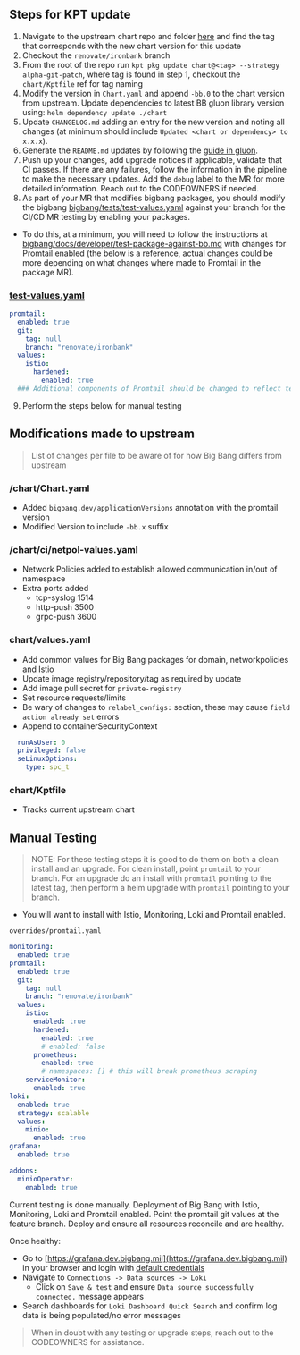 ## Steps for KPT update
1. Navigate to the upstream chart repo and folder [here](https://github.com/grafana/helm-charts/tree/main/charts/promtail) and find the tag that corresponds with the new chart version for this update
2. Checkout the `renovate/ironbank` branch
3. From the root of the repo run `kpt pkg update chart@<tag> --strategy alpha-git-patch`, where tag is found in step 1, checkout the `chart/Kptfile` ref for tag naming
4. Modify the version in `Chart.yaml` and append `-bb.0` to the chart version from upstream. Update dependencies to latest BB gluon library version using: `helm dependency update ./chart`
5. Update `CHANGELOG.md` adding an entry for the new version and noting all changes (at minimum should include `Updated <chart or dependency> to x.x.x`).
6. Generate the `README.md` updates by following the [guide in gluon](https://repo1.dso.mil/big-bang/product/packages/gluon/-/blob/master/docs/bb-package-readme.md).
7. Push up your changes, add upgrade notices if applicable, validate that CI passes. If there are any failures, follow the information in the pipeline to make the necessary updates. Add the `debug` label to the MR for more detailed information. Reach out to the CODEOWNERS if needed.
8. As part of your MR that modifies bigbang packages, you should modify the bigbang  [bigbang/tests/test-values.yaml](https://repo1.dso.mil/big-bang/bigbang/-/blob/master/tests/test-values.yaml?ref_type=heads) against your branch for the CI/CD MR testing by enabling your packages. 
- To do this, at a minimum, you will need to follow the instructions at [bigbang/docs/developer/test-package-against-bb.md](https://repo1.dso.mil/big-bang/bigbang/-/blob/master/docs/developer/test-package-against-bb.md?ref_type=heads) with changes for Promtail enabled (the below is a reference, actual changes could be more depending on what changes where made to Promtail in the package MR).

### [test-values.yaml](https://repo1.dso.mil/big-bang/bigbang/-/blob/master/tests/test-values.yaml?ref_type=heads)
```yaml
promtail:
  enabled: true
  git:
    tag: null
    branch: "renovate/ironbank"
  values:
    istio:
      hardened:
        enabled: true
  ### Additional components of Promtail should be changed to reflect testing changes introduced in the package MR
```

9. Perform the steps below for manual testing

## Modifications made to upstream
> List of changes per file to be aware of for how Big Bang differs from upstream

### /chart/Chart.yaml
- Added `bigbang.dev/applicationVersions` annotation with the promtail version
- Modified Version to include `-bb.x` suffix

### /chart/ci/netpol-values.yaml
- Network Policies added to establish allowed communication in/out of namespace
- Extra ports added
  - tcp-syslog 1514
  - http-push 3500
  - grpc-push 3600

### chart/values.yaml
- Add common values for Big Bang packages for domain, networkpolicies and Istio
- Update image registry/repository/tag as required by update
- Add image pull secret for `private-registry`
- Set resource requests/limits
- Be wary of changes to `relabel_configs:` section, these may cause `field action already set` errors
- Append to containerSecurityContext
```yaml
  runAsUser: 0
  privileged: false
  seLinuxOptions:
    type: spc_t
```
### chart/Kptfile
- Tracks current upstream chart

## Manual Testing
> NOTE: For these testing steps it is good to do them on both a clean install and an upgrade. For clean install, point `promtail` to your branch. For an upgrade do an install with `promtail` pointing to the latest tag, then perform a helm upgrade with `promtail` pointing to your branch.
- You will want to install with Istio, Monitoring, Loki and Promtail enabled.

`overrides/promtail.yaml`
```yaml
monitoring:
  enabled: true
promtail:
  enabled: true
  git:
    tag: null
    branch: "renovate/ironbank"
  values:
    istio:
      enabled: true
      hardened:
        enabled: true
        # enabled: false
      prometheus:
        enabled: true
        # namespaces: [] # this will break prometheus scraping
    serviceMonitor:
      enabled: true
loki:
  enabled: true
  strategy: scalable
  values:
    minio:
      enabled: true
grafana:
  enabled: true

addons:
  minioOperator:
    enabled: true
```

Current testing is done manually. Deployment of Big Bang with Istio, Monitoring, Loki and Promtail enabled. Point the promtail git values at the feature branch. Deploy and ensure all resources reconcile and are healthy.

Once healthy:
- Go to [https://grafana.dev.bigbang.mil](https://grafana.dev.bigbang.mil) in your browser and login with [default credentials](https://repo1.dso.mil/big-bang/bigbang/-/blob/master/docs/guides/using-bigbang/default-credentials.md)
- Navigate to `Connections -> Data sources -> Loki`
  - Click on `Save & test` and ensure `Data source successfully connected.` message appears
- Search dashboards for `Loki Dashboard Quick Search` and confirm log data is being populated/no error messages

> When in doubt with any testing or upgrade steps, reach out to the CODEOWNERS for assistance.
